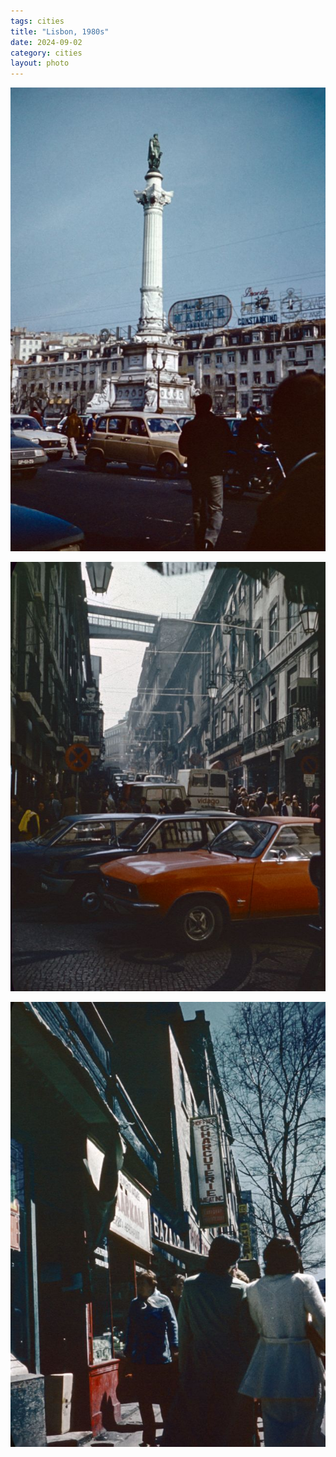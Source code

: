 ```yaml
---
tags: cities
title: "Lisbon, 1980s"
date: 2024-09-02
category: cities
layout: photo
---
```


![lisbon-1980s-1.jpg](https://raw.githubusercontent.com/muneer78/muneer78.github.io/master/images/lisbon-1980s-1.jpg)

![lisbon-1980s-2.jpg](https://raw.githubusercontent.com/muneer78/muneer78.github.io/master/images/lisbon-1980s-2.jpg)

![lisbon-1980s-3.jpg](https://raw.githubusercontent.com/muneer78/muneer78.github.io/master/images/lisbon-1980s-3.jpg)